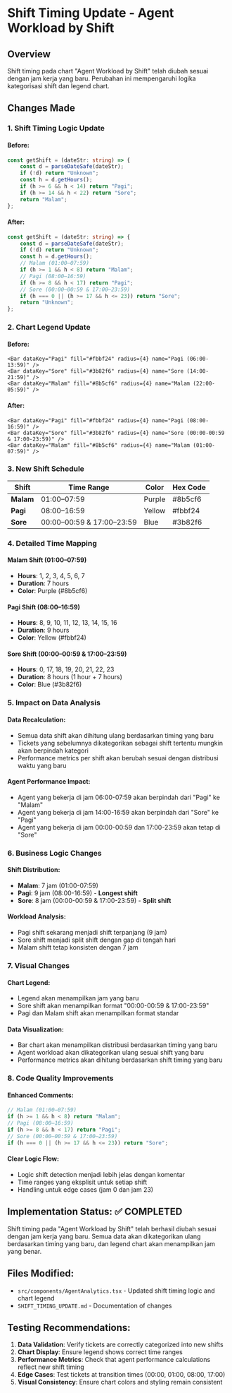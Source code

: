 # Shift Timing Update - Agent Workload by Shift

## Overview
Shift timing pada chart "Agent Workload by Shift" telah diubah sesuai dengan jam kerja yang baru. Perubahan ini mempengaruhi logika kategorisasi shift dan legend chart.

## Changes Made

### 1. **Shift Timing Logic Update**

#### Before:
```typescript
const getShift = (dateStr: string) => {
    const d = parseDateSafe(dateStr);
    if (!d) return "Unknown";
    const h = d.getHours();
    if (h >= 6 && h < 14) return "Pagi";
    if (h >= 14 && h < 22) return "Sore";
    return "Malam";
};
```

#### After:
```typescript
const getShift = (dateStr: string) => {
    const d = parseDateSafe(dateStr);
    if (!d) return "Unknown";
    const h = d.getHours();
    // Malam (01:00–07:59)
    if (h >= 1 && h < 8) return "Malam";
    // Pagi (08:00–16:59)
    if (h >= 8 && h < 17) return "Pagi";
    // Sore (00:00–00:59 & 17:00–23:59)
    if (h === 0 || (h >= 17 && h <= 23)) return "Sore";
    return "Unknown";
};
```

### 2. **Chart Legend Update**

#### Before:
```tsx
<Bar dataKey="Pagi" fill="#fbbf24" radius={4} name="Pagi (06:00-13:59)" />
<Bar dataKey="Sore" fill="#3b82f6" radius={4} name="Sore (14:00-21:59)" />
<Bar dataKey="Malam" fill="#8b5cf6" radius={4} name="Malam (22:00-05:59)" />
```

#### After:
```tsx
<Bar dataKey="Pagi" fill="#fbbf24" radius={4} name="Pagi (08:00-16:59)" />
<Bar dataKey="Sore" fill="#3b82f6" radius={4} name="Sore (00:00-00:59 & 17:00-23:59)" />
<Bar dataKey="Malam" fill="#8b5cf6" radius={4} name="Malam (01:00-07:59)" />
```

### 3. **New Shift Schedule**

| Shift | Time Range | Color | Hex Code |
|-------|------------|-------|----------|
| **Malam** | 01:00–07:59 | Purple | #8b5cf6 |
| **Pagi** | 08:00–16:59 | Yellow | #fbbf24 |
| **Sore** | 00:00–00:59 & 17:00–23:59 | Blue | #3b82f6 |

### 4. **Detailed Time Mapping**

#### **Malam Shift (01:00–07:59)**
- **Hours**: 1, 2, 3, 4, 5, 6, 7
- **Duration**: 7 hours
- **Color**: Purple (#8b5cf6)

#### **Pagi Shift (08:00–16:59)**
- **Hours**: 8, 9, 10, 11, 12, 13, 14, 15, 16
- **Duration**: 9 hours
- **Color**: Yellow (#fbbf24)

#### **Sore Shift (00:00–00:59 & 17:00–23:59)**
- **Hours**: 0, 17, 18, 19, 20, 21, 22, 23
- **Duration**: 8 hours (1 hour + 7 hours)
- **Color**: Blue (#3b82f6)

### 5. **Impact on Data Analysis**

#### **Data Recalculation:**
- Semua data shift akan dihitung ulang berdasarkan timing yang baru
- Tickets yang sebelumnya dikategorikan sebagai shift tertentu mungkin akan berpindah kategori
- Performance metrics per shift akan berubah sesuai dengan distribusi waktu yang baru

#### **Agent Performance Impact:**
- Agent yang bekerja di jam 06:00-07:59 akan berpindah dari "Pagi" ke "Malam"
- Agent yang bekerja di jam 14:00-16:59 akan berpindah dari "Sore" ke "Pagi"
- Agent yang bekerja di jam 00:00-00:59 dan 17:00-23:59 akan tetap di "Sore"

### 6. **Business Logic Changes**

#### **Shift Distribution:**
- **Malam**: 7 jam (01:00-07:59)
- **Pagi**: 9 jam (08:00-16:59) - **Longest shift**
- **Sore**: 8 jam (00:00-00:59 & 17:00-23:59) - **Split shift**

#### **Workload Analysis:**
- Pagi shift sekarang menjadi shift terpanjang (9 jam)
- Sore shift menjadi split shift dengan gap di tengah hari
- Malam shift tetap konsisten dengan 7 jam

### 7. **Visual Changes**

#### **Chart Legend:**
- Legend akan menampilkan jam yang baru
- Sore shift akan menampilkan format "00:00-00:59 & 17:00-23:59"
- Pagi dan Malam shift akan menampilkan format standar

#### **Data Visualization:**
- Bar chart akan menampilkan distribusi berdasarkan timing yang baru
- Agent workload akan dikategorikan ulang sesuai shift yang baru
- Performance metrics akan dihitung berdasarkan shift timing yang baru

### 8. **Code Quality Improvements**

#### **Enhanced Comments:**
```typescript
// Malam (01:00–07:59)
if (h >= 1 && h < 8) return "Malam";
// Pagi (08:00–16:59)
if (h >= 8 && h < 17) return "Pagi";
// Sore (00:00–00:59 & 17:00–23:59)
if (h === 0 || (h >= 17 && h <= 23)) return "Sore";
```

#### **Clear Logic Flow:**
- Logic shift detection menjadi lebih jelas dengan komentar
- Time ranges yang eksplisit untuk setiap shift
- Handling untuk edge cases (jam 0 dan jam 23)

## Implementation Status: ✅ COMPLETED

Shift timing pada "Agent Workload by Shift" telah berhasil diubah sesuai dengan jam kerja yang baru. Semua data akan dikategorikan ulang berdasarkan timing yang baru, dan legend chart akan menampilkan jam yang benar.

## Files Modified:
- `src/components/AgentAnalytics.tsx` - Updated shift timing logic and chart legend
- `SHIFT_TIMING_UPDATE.md` - Documentation of changes

## Testing Recommendations:
1. **Data Validation**: Verify tickets are correctly categorized into new shifts
2. **Chart Display**: Ensure legend shows correct time ranges
3. **Performance Metrics**: Check that agent performance calculations reflect new shift timing
4. **Edge Cases**: Test tickets at transition times (00:00, 01:00, 08:00, 17:00)
5. **Visual Consistency**: Ensure chart colors and styling remain consistent
